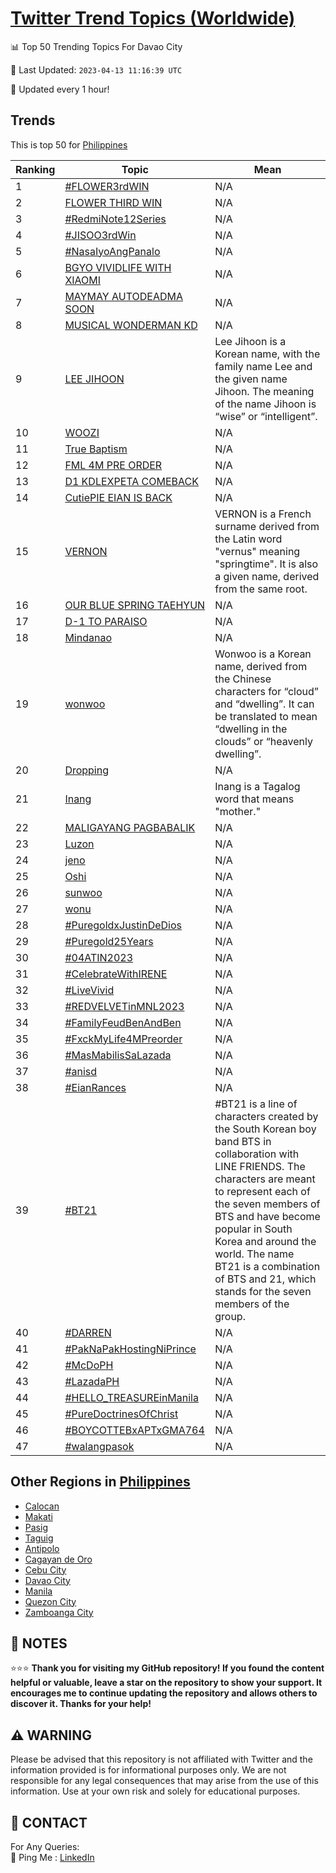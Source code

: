 [Twitter Trend Topics (Worldwide)](https://github.com/ErcinDedeoglu/Twitter-Trend-Topics)
==========


📊 Top 50 Trending Topics For Davao City

📆 Last Updated: `2023-04-13 11:16:39 UTC`

🔧 Updated every 1 hour!


## Trends

This is top 50 for [Philippines](</Philippines>)

| Ranking | Topic | Mean |
| ------- | ------------ | ------------ |
| 1 | [#FLOWER3rdWIN](http://twitter.com/search?q=%23FLOWER3rdWIN) | N/A |
| 2 | [FLOWER THIRD WIN](http://twitter.com/search?q=FLOWER+THIRD+WIN) | N/A |
| 3 | [#RedmiNote12Series](http://twitter.com/search?q=%23RedmiNote12Series) | N/A |
| 4 | [#JISOO3rdWin](http://twitter.com/search?q=%23JISOO3rdWin) | N/A |
| 5 | [#NasaIyoAngPanalo](http://twitter.com/search?q=%23NasaIyoAngPanalo) | N/A |
| 6 | [BGYO VIVIDLIFE WITH XIAOMI](http://twitter.com/search?q=BGYO+VIVIDLIFE+WITH+XIAOMI) | N/A |
| 7 | [MAYMAY AUTODEADMA SOON](http://twitter.com/search?q=MAYMAY+AUTODEADMA+SOON) | N/A |
| 8 | [MUSICAL WONDERMAN KD](http://twitter.com/search?q=MUSICAL+WONDERMAN+KD) | N/A |
| 9 | [LEE JIHOON](http://twitter.com/search?q=LEE+JIHOON) | Lee Jihoon is a Korean name, with the family name Lee and the given name Jihoon. The meaning of the name Jihoon is “wise” or “intelligent”. |
| 10 | [WOOZI](http://twitter.com/search?q=WOOZI) | N/A |
| 11 | [True Baptism](http://twitter.com/search?q=True+Baptism) | N/A |
| 12 | [FML 4M PRE ORDER](http://twitter.com/search?q=FML+4M+PRE+ORDER) | N/A |
| 13 | [D1 KDLEXPETA COMEBACK](http://twitter.com/search?q=D1+KDLEXPETA+COMEBACK) | N/A |
| 14 | [CutiePIE EIAN IS BACK](http://twitter.com/search?q=CutiePIE+EIAN+IS+BACK) | N/A |
| 15 | [VERNON](http://twitter.com/search?q=VERNON) | VERNON is a French surname derived from the Latin word "vernus" meaning "springtime". It is also a given name, derived from the same root. |
| 16 | [OUR BLUE SPRING TAEHYUN](http://twitter.com/search?q=OUR+BLUE+SPRING+TAEHYUN) | N/A |
| 17 | [D-1 TO PARAISO](http://twitter.com/search?q=D-1+TO+PARAISO) | N/A |
| 18 | [Mindanao](http://twitter.com/search?q=Mindanao) | N/A |
| 19 | [wonwoo](http://twitter.com/search?q=wonwoo) | Wonwoo is a Korean name, derived from the Chinese characters for “cloud” and “dwelling”. It can be translated to mean “dwelling in the clouds” or “heavenly dwelling”. |
| 20 | [Dropping](http://twitter.com/search?q=Dropping) | N/A |
| 21 | [Inang](http://twitter.com/search?q=Inang) | Inang is a Tagalog word that means "mother." |
| 22 | [MALIGAYANG PAGBABALIK](http://twitter.com/search?q=MALIGAYANG+PAGBABALIK) | N/A |
| 23 | [Luzon](http://twitter.com/search?q=Luzon) | N/A |
| 24 | [jeno](http://twitter.com/search?q=jeno) | N/A |
| 25 | [Oshi](http://twitter.com/search?q=Oshi) | N/A |
| 26 | [sunwoo](http://twitter.com/search?q=sunwoo) | N/A |
| 27 | [wonu](http://twitter.com/search?q=wonu) | N/A |
| 28 | [#PuregoldxJustinDeDios](http://twitter.com/search?q=%23PuregoldxJustinDeDios) | N/A |
| 29 | [#Puregold25Years](http://twitter.com/search?q=%23Puregold25Years) | N/A |
| 30 | [#04ATIN2023](http://twitter.com/search?q=%2304ATIN2023) | N/A |
| 31 | [#CelebrateWithIRENE](http://twitter.com/search?q=%23CelebrateWithIRENE) | N/A |
| 32 | [#LiveVivid](http://twitter.com/search?q=%23LiveVivid) | N/A |
| 33 | [#REDVELVETinMNL2023](http://twitter.com/search?q=%23REDVELVETinMNL2023) | N/A |
| 34 | [#FamilyFeudBenAndBen](http://twitter.com/search?q=%23FamilyFeudBenAndBen) | N/A |
| 35 | [#FxckMyLife4MPreorder](http://twitter.com/search?q=%23FxckMyLife4MPreorder) | N/A |
| 36 | [#MasMabilisSaLazada](http://twitter.com/search?q=%23MasMabilisSaLazada) | N/A |
| 37 | [#anisd](http://twitter.com/search?q=%23anisd) | N/A |
| 38 | [#EianRances](http://twitter.com/search?q=%23EianRances) | N/A |
| 39 | [#BT21](http://twitter.com/search?q=%23BT21) | #BT21 is a line of characters created by the South Korean boy band BTS in collaboration with LINE FRIENDS. The characters are meant to represent each of the seven members of BTS and have become popular in South Korea and around the world. The name BT21 is a combination of BTS and 21, which stands for the seven members of the group. |
| 40 | [#DARREN](http://twitter.com/search?q=%23DARREN) | N/A |
| 41 | [#PakNaPakHostingNiPrince](http://twitter.com/search?q=%23PakNaPakHostingNiPrince) | N/A |
| 42 | [#McDoPH](http://twitter.com/search?q=%23McDoPH) | N/A |
| 43 | [#LazadaPH](http://twitter.com/search?q=%23LazadaPH) | N/A |
| 44 | [#HELLO_TREASUREinManila](http://twitter.com/search?q=%23HELLO_TREASUREinManila) | N/A |
| 45 | [#PureDoctrinesOfChrist](http://twitter.com/search?q=%23PureDoctrinesOfChrist) | N/A |
| 46 | [#BOYCOTTEBxAPTxGMA764](http://twitter.com/search?q=%23BOYCOTTEBxAPTxGMA764) | N/A |
| 47 | [#walangpasok](http://twitter.com/search?q=%23walangpasok) | N/A |



## Other Regions in [Philippines](</Philippines>)

* [Calocan](</Philippines/Calocan.md>)
* [Makati](</Philippines/Makati.md>)
* [Pasig](</Philippines/Pasig.md>)
* [Taguig](</Philippines/Taguig.md>)
* [Antipolo](</Philippines/Antipolo.md>)
* [Cagayan de Oro](</Philippines/Cagayan de Oro.md>)
* [Cebu City](</Philippines/Cebu City.md>)
* [Davao City](</Philippines/Davao City.md>)
* [Manila](</Philippines/Manila.md>)
* [Quezon City](</Philippines/Quezon City.md>)
* [Zamboanga City](</Philippines/Zamboanga City.md>)



## 📝 NOTES

⭐⭐⭐ **Thank you for visiting my GitHub repository! If you found the content helpful or valuable, leave a star on the repository to show your support. It encourages me to continue updating the repository and allows others to discover it. Thanks for your help!**


## ⚠️ WARNING

Please be advised that this repository is not affiliated with Twitter and the information provided is for informational purposes only. We are not responsible for any legal consequences that may arise from the use of this information. Use at your own risk and solely for educational purposes.


## 📨 CONTACT

 For Any Queries:  
            🏓 Ping Me : [LinkedIn](https://www.linkedin.com/in/ercindedeoglu/)
